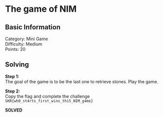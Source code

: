 # The game of NIM

## Basic Information
Category: Mini Game    
Difficulty: Medium  
Points: 20  

## Solving
  
**Step 1:**  
The goal of the game is to be the last one to retrieve stones. Play the game. 

**Step 2:**  
Copy the flag and complete the challenge  
```SKR{wh0_st4rts_first_wins_thi5_NIM_g4me}```  

**SOLVED**  
